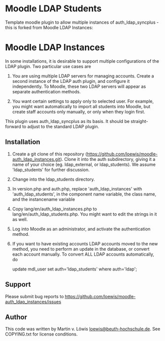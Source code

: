 Moodle LDAP Students
=====================

Template moodle plugin to allow multiple instances of auth_ldap_syncplus - this is forked from Moodle LDAP Instances:

Moodle LDAP Instances
=====================

In some installations, it is desirable to support multiple configurations of the LDAP plugin. Two particular use cases are

1. You are using multiple LDAP servers for managing accounts. Create a second instance of the LDAP auth plugin, and configure it independently. To Moodle, these two LDAP servers will appear as separate authentication methods.

2. You want certain settings to apply only to selected user. For example, you might want automatically to import all students into Moodle, but create staff accounts only manually, or only when they login first.

This plugin uses auth_ldap_syncplus as its basis. It should be straight-forward to adjust to the standard LDAP plugin.

Installation
------------

1. Create a git clone of this repository (https://github.com/loewis/moodle-auth_ldap_instances.git). Clone it into the auth subdirectory, giving it a name of your choice (eg. ldap_external, or ldap_students). We assume 'ldap_students' for further discussion.

2. Change into the ldap_students directory.

2. In version.php and auth.php, replace 'auth_ldap_instances' with 'auth_ldap_students', in the component name variable, the class name, and the instancename variable

3. Copy lang/en/auth_ldap_instances.php to lang/en/auth_ldap_students.php. You might want to edit the strings in it as well.

4. Log into Moodle as an administrator, and activate the authentication method.

5. If you want to have existing accounts LDAP accounts moved to the new method, you need to perform an update in the database, or convert each account manually. To convert ALL LDAP accounts automatically, do

   update mdl_user set auth='ldap_students' where auth='ldap';

Support
-------

Please submit bug reports to https://github.com/loewis/moodle-auth_ldap_instances/issues

Author
------

This code was written by Martin v. Löwis <loewis@beuth-hochschule.de>. See COPYING.txt for license conditions.
